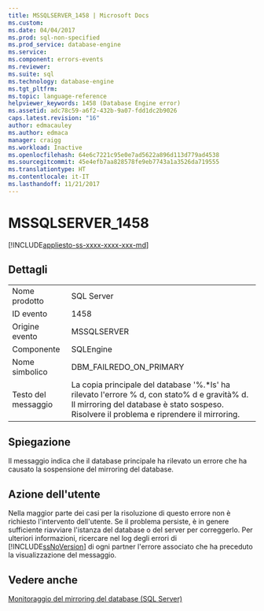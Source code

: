 ```yaml
---
title: MSSQLSERVER_1458 | Microsoft Docs
ms.custom: 
ms.date: 04/04/2017
ms.prod: sql-non-specified
ms.prod_service: database-engine
ms.service: 
ms.component: errors-events
ms.reviewer: 
ms.suite: sql
ms.technology: database-engine
ms.tgt_pltfrm: 
ms.topic: language-reference
helpviewer_keywords: 1458 (Database Engine error)
ms.assetid: adc78c59-a6f2-432b-9a07-fdd1dc2b9026
caps.latest.revision: "16"
author: edmacauley
ms.author: edmaca
manager: craigg
ms.workload: Inactive
ms.openlocfilehash: 64e6c7221c95e0e7ad5622a896d113d779ad4538
ms.sourcegitcommit: 45e4efb7aa828578fe9eb7743a1a3526da719555
ms.translationtype: HT
ms.contentlocale: it-IT
ms.lasthandoff: 11/21/2017
---
```

# <a name="mssqlserver1458"></a>MSSQLSERVER_1458
[!INCLUDE[appliesto-ss-xxxx-xxxx-xxx-md](../../includes/appliesto-ss-xxxx-xxxx-xxx-md.md)]
  
## <a name="details"></a>Dettagli  
  
|||  
|-|-|  
|Nome prodotto|SQL Server|  
|ID evento|1458|  
|Origine evento|MSSQLSERVER|  
|Componente|SQLEngine|  
|Nome simbolico|DBM_FAILREDO_ON_PRIMARY|  
|Testo del messaggio|La copia principale del database '%.*ls' ha rilevato l'errore % d, con stato% d e gravità% d. Il mirroring del database è stato sospeso. Risolvere il problema e riprendere il mirroring.|  
  
## <a name="explanation"></a>Spiegazione  
Il messaggio indica che il database principale ha rilevato un errore che ha causato la sospensione del mirroring del database.  
  
## <a name="user-action"></a>Azione dell'utente  
Nella maggior parte dei casi per la risoluzione di questo errore non è richiesto l'intervento dell'utente. Se il problema persiste, è in genere sufficiente riavviare l'istanza del database o del server per correggerlo. Per ulteriori informazioni, ricercare nel log degli errori di [!INCLUDE[ssNoVersion](../../includes/ssnoversion-md.md)] di ogni partner l'errore associato che ha preceduto la visualizzazione del messaggio.  
  
## <a name="see-also"></a>Vedere anche  
[Monitoraggio del mirroring del database &#40;SQL Server&#41;](~/database-engine/database-mirroring/monitoring-database-mirroring-sql-server.md)  
  
